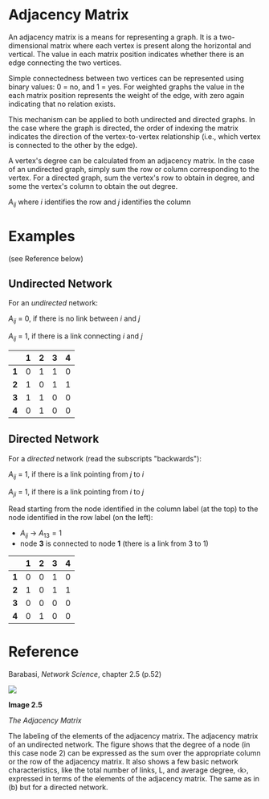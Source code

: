 # Adjacency Matrix
An adjacency matrix is a means for representing a graph. It is a two-dimensional matrix where each vertex is present along the horizontal and vertical. The value in each matrix position indicates whether there is an edge connecting the two vertices.

Simple connectedness between two vertices can be represented using binary values: 0 = no, and 1 = yes. For weighted graphs the value in the each matrix position represents the weight of the edge, with zero again indicating that no relation exists.

This mechanism can be applied to both undirected and directed graphs. In the case where the graph is directed, the order of indexing the matrix indicates the direction of the vertex-to-vertex relationship (i.e., which vertex is connected to the other by the edge).

A vertex's degree can be calculated from an adjacency matrix. In the case of an undirected graph, simply sum the row or column corresponding to the vertex. For a directed graph, sum the vertex's row to obtain in degree, and some the vertex's column to obtain the out degree.

$A_{ij}$ where $i$ identifies the row and $j$ identifies the column

# Examples

(see Reference below)

## Undirected Network

For an *undirected* network:

$A_{ij}$ = 0, if there is no link between $i$ and $j$

$A_{ij}$ = 1, if there is a link connecting $i$ and $j$

|     |  1  |  2  |  3  |  4  |
| --- | --- | --- | --- | --- |
|**1**|  0  |  1  |  1  |  0  |
|**2**|  1  |  0  |  1  |  1  |
|**3**|  1  |  1  |  0  |  0  |
|**4**|  0  |  1  |  0  |  0  |


## Directed Network

For a *directed* network (read the subscripts "backwards"):

$A_{ij}$ = 1, if there is a link pointing from $j$ to $i$

$A_{ji}$ = 1, if there is a link pointing from $i$ to $j$

Read starting from the node identified in the column label (at the top) to the node identified in the row label (on the left):

- $A_{ij}$ -> $A_{13} = 1$
- node **3** is connected to node **1** (there is a link from 3 to 1)

|     |  1  |  2  |  3  |  4  |
| --- | --- | --- | --- | --- |
|**1**|  0  |  0  |  1  |  0  |
|**2**|  1  |  0  |  1  |  1  |
|**3**|  0  |  0  |  0  |  0  |
|**4**|  0  |  1  |  0  |  0  |

# Reference

Barabasi, *Network Science*, chapter 2.5 (p.52)

![](http://networksciencebook.com/images/ch-02/figure-2-5.jpg)

**Image 2.5**

*The Adjacency Matrix*

The labeling of the elements of the adjacency matrix.
The adjacency matrix of an undirected network. The figure shows that the degree of a node (in this case node 2) can be expressed as the sum over the appropriate column or the row of the adjacency matrix. It also shows a few basic network characteristics, like the total number of links, L, and average degree, ‹k›, expressed in terms of the elements of the adjacency matrix.
The same as in (b) but for a directed network.
